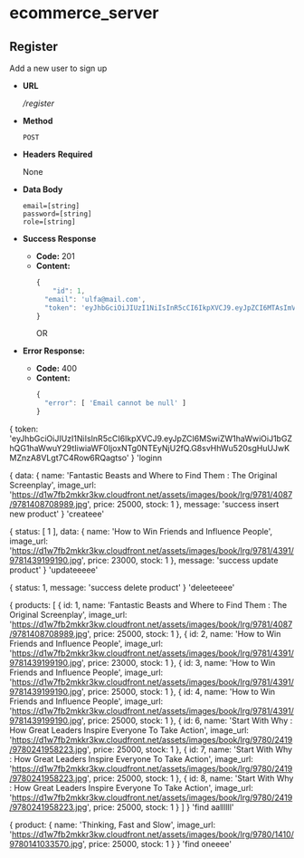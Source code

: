 # ecommerce_server

## **Register**
Add a new user to sign up 

* **URL**

    _/register_

* **Method**

  `POST`

* **Headers**
  **Required**

  None

* **Data Body**

  `email=[string]`<br>
  `password=[string]` <br>
  `role=[string]`

* **Success Response**
  * **Code:** 201
  * **Content:**
    ```javascript
    { 
        "id": 1,
      "email": 'ulfa@mail.com',
      "token": 'eyJhbGciOiJIUzI1NiIsInR5cCI6IkpXVCJ9.eyJpZCI6MTAsImVtYWlsIjoidWxmYUBtYWlsLmNvbSIsImlhdCI6MTU4NDQyMjc4Nn0.ClB3bSC9FQpGBhwOItswZMpRQVOa0o6sLYYgk6vOVK8' 
    }
    ````
    OR

* **Error Response:**
  * **Code:** 400
  * **Content:** 
    ```javascript
    {
      "error": [ 'Email cannot be null' ] 
    }
    ```



 { token:
         'eyJhbGciOiJIUzI1NiIsInR5cCI6IkpXVCJ9.eyJpZCI6MSwiZW1haWwiOiJ1bGZhQG1haWwuY29tIiwiaWF0IjoxNTg0NTEyNjU2fQ.G8svHhWu520sgHuUJwKMZnzA8VLgt7C4Row6RQagtso' } 'loginn


  { data:
         { name:
            'Fantastic Beasts and Where to Find Them : The Original Screenplay',
           image_url:
            'https://d1w7fb2mkkr3kw.cloudfront.net/assets/images/book/lrg/9781/4087/9781408708989.jpg',
           price: 25000,
           stock: 1 },
        message: 'success insert new product' } 'createee'

  { status: [ 1 ],
      data:
        { name: 'How to Win Friends and Influence People',
          image_url:
          'https://d1w7fb2mkkr3kw.cloudfront.net/assets/images/book/lrg/9781/4391/9781439199190.jpg',
          price: 23000,
          stock: 1 },
      message: 'success update product' } 'updateeeee'


  { status: 1, message: 'success delete product' } 'deleeteeee'

  { products:
      [ { id: 1,
          name:
          'Fantastic Beasts and Where to Find Them : The Original Screenplay',
          image_url:
          'https://d1w7fb2mkkr3kw.cloudfront.net/assets/images/book/lrg/9781/4087/9781408708989.jpg',
          price: 25000,
          stock: 1 },
        { id: 2,
          name: 'How to Win Friends and Influence People',
          image_url:
          'https://d1w7fb2mkkr3kw.cloudfront.net/assets/images/book/lrg/9781/4391/9781439199190.jpg',
          price: 23000,
          stock: 1 },
        { id: 3,
          name: 'How to Win Friends and Influence People',
          image_url:
          'https://d1w7fb2mkkr3kw.cloudfront.net/assets/images/book/lrg/9781/4391/9781439199190.jpg',
          price: 25000,
          stock: 1 },
        { id: 4,
          name: 'How to Win Friends and Influence People',
          image_url:
          'https://d1w7fb2mkkr3kw.cloudfront.net/assets/images/book/lrg/9781/4391/9781439199190.jpg',
          price: 25000,
          stock: 1 },
        { id: 6,
          name:
          'Start With Why : How Great Leaders Inspire Everyone To Take Action',
          image_url:
          'https://d1w7fb2mkkr3kw.cloudfront.net/assets/images/book/lrg/9780/2419/9780241958223.jpg',
          price: 25000,
          stock: 1 },
        { id: 7,
          name:
          'Start With Why : How Great Leaders Inspire Everyone To Take Action',
          image_url:
          'https://d1w7fb2mkkr3kw.cloudfront.net/assets/images/book/lrg/9780/2419/9780241958223.jpg',
          price: 25000,
          stock: 1 },
        { id: 8,
          name:
          'Start With Why : How Great Leaders Inspire Everyone To Take Action',
          image_url:
          'https://d1w7fb2mkkr3kw.cloudfront.net/assets/images/book/lrg/9780/2419/9780241958223.jpg',
          price: 25000,
          stock: 1 } ] } 'find aallllll'

  { product:
      { name: 'Thinking, Fast and Slow',
        image_url:
        'https://d1w7fb2mkkr3kw.cloudfront.net/assets/images/book/lrg/9780/1410/9780141033570.jpg',
        price: 25000,
        stock: 1 } } 'find oneeee'
  

